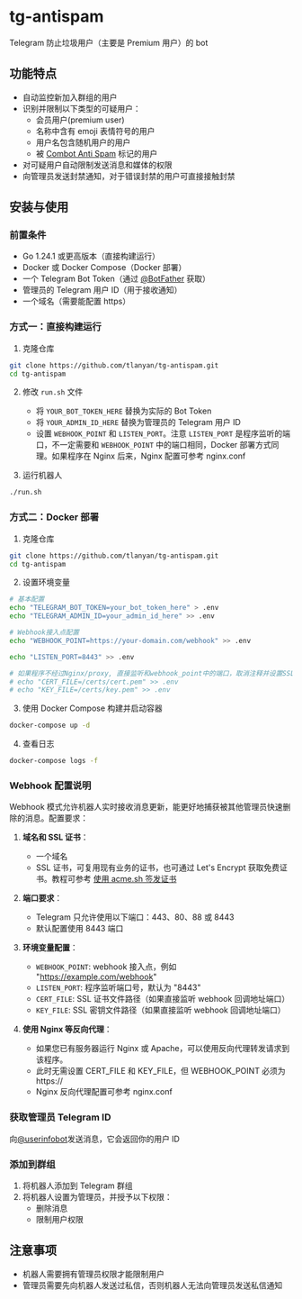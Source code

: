 # tg-antispam

Telegram 防止垃圾用户（主要是 Premium 用户）的 bot

## 功能特点

- 自动监控新加入群组的用户
- 识别并限制以下类型的可疑用户：
  - 会员用户(premium user)
  - 名称中含有 emoji 表情符号的用户
  - 用户名包含随机用户的用户
  - 被 [Combot Anti Spam](https://cas.chat) 标记的用户
- 对可疑用户自动限制发送消息和媒体的权限
- 向管理员发送封禁通知，对于错误封禁的用户可直接接触封禁

## 安装与使用

### 前置条件

- Go 1.24.1 或更高版本（直接构建运行）
- Docker 或 Docker Compose（Docker 部署）
- 一个 Telegram Bot Token（通过 [@BotFather](https://t.me/BotFather) 获取）
- 管理员的 Telegram 用户 ID（用于接收通知）
- 一个域名（需要能配置 https）

### 方式一：直接构建运行

1. 克隆仓库

```bash
git clone https://github.com/tlanyan/tg-antispam.git
cd tg-antispam
```

2. 修改 `run.sh` 文件

   - 将 `YOUR_BOT_TOKEN_HERE` 替换为实际的 Bot Token
   - 将 `YOUR_ADMIN_ID_HERE` 替换为管理员的 Telegram 用户 ID
   - 设置 `WEBHOOK_POINT` 和 `LISTEN_PORT`。注意 `LISTEN_PORT` 是程序监听的端口，不一定需要和 `WEBHOOK_POINT` 中的端口相同，Docker 部署方式同理。如果程序在 Nginx 后来，Nginx 配置可参考 nginx.conf

3. 运行机器人

```bash
./run.sh
```

### 方式二：Docker 部署

1. 克隆仓库

```bash
git clone https://github.com/tlanyan/tg-antispam.git
cd tg-antispam
```

2. 设置环境变量

```bash
# 基本配置
echo "TELEGRAM_BOT_TOKEN=your_bot_token_here" > .env
echo "TELEGRAM_ADMIN_ID=your_admin_id_here" >> .env

# Webhook接入点配置
echo "WEBHOOK_POINT=https://your-domain.com/webhook" >> .env

echo "LISTEN_PORT=8443" >> .env

# 如果程序不经过Nginx/proxy, 直接监听和webhook_point中的端口，取消注释并设置SSL证书
# echo "CERT_FILE=/certs/cert.pem" >> .env
# echo "KEY_FILE=/certs/key.pem" >> .env
```

3. 使用 Docker Compose 构建并启动容器

```bash
docker-compose up -d
```

4. 查看日志

```bash
docker-compose logs -f
```

### Webhook 配置说明

Webhook 模式允许机器人实时接收消息更新，能更好地捕获被其他管理员快速删除的消息。配置要求：

1. **域名和 SSL 证书**：

   - 一个域名
   - SSL 证书，可复用现有业务的证书，也可通过 Let's Encrypt 获取免费证书。教程可参考 [使用 acme.sh 签发证书](https://itlanyan.com/use-acme-sh-get-free-cert/)

2. **端口要求**：

   - Telegram 只允许使用以下端口：443、80、88 或 8443
   - 默认配置使用 8443 端口

3. **环境变量配置**：

   - `WEBHOOK_POINT`: webhook 接入点，例如 "https://example.com/webhook"
   - `LISTEN_PORT`: 程序监听端口号，默认为 "8443"
   - `CERT_FILE`: SSL 证书文件路径（如果直接监听 webhook 回调地址端口）
   - `KEY_FILE`: SSL 密钥文件路径（如果直接监听 webhook 回调地址端口）

4. **使用 Nginx 等反向代理**：

   - 如果您已有服务器运行 Nginx 或 Apache，可以使用反向代理转发请求到该程序。
   - 此时无需设置 CERT_FILE 和 KEY_FILE，但 WEBHOOK_POINT 必须为 https://
   - Nginx 反向代理配置可参考 nginx.conf

### 获取管理员 Telegram ID

向[@userinfobot](https://t.me/userinfobot)发送消息，它会返回你的用户 ID

### 添加到群组

1. 将机器人添加到 Telegram 群组
2. 将机器人设置为管理员，并授予以下权限：
   - 删除消息
   - 限制用户权限

## 注意事项

- 机器人需要拥有管理员权限才能限制用户
- 管理员需要先向机器人发送过私信，否则机器人无法向管理员发送私信通知
